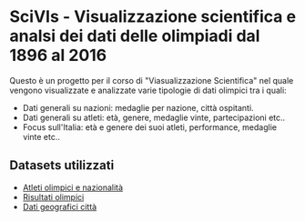 # SciVIs - Visualizzazione scientifica e analsi dei dati delle olimpiadi dal 1896 al 2016
Questo è un progetto per il corso di "Viasualizzazione Scientifica" nel quale vengono visualizzate e analizzate varie tipologie di dati olimpici tra i quali: 
* Dati generali su nazioni: medaglie per nazione, città ospitanti.
* Dati generali su atleti: età, genere, medaglie vinte, partecipazioni etc..
* Focus sull'Italia: età e genere dei suoi atleti, performance, medaglie vinte etc..

## Datasets utilizzati
* [Atleti olimpici e nazionalità](www.kaggle.com/datasets/heesoo37/120-years-of-olympic-history-athletes-and-results)
* [Risultati olimpici](www.kaggle.com/datasets/jayrav13/olympic-track-field-results)
* [Dati geografici città](simplemaps.com/data/world-cities)
